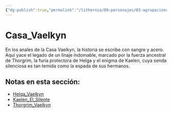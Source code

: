 ```yaml
---
{"dg-publish":true,"permalink":"/lithernia/09-personajes/03-agrupaciones/casa-vaelkyn/home/"}
---
```


# Casa_Vaelkyn

En los anales de la Casa Vaelkyn, la historia se escribe con sangre y acero. Aquí yace el legado de un linaje indomable, marcado por la fuerza ancestral de Thorgrim, la furia protectora de Helga y el enigma de Kaelen, cuya senda silenciosa es tan temida como la espada de sus hermanos.

## Notas en esta sección:
- [Helga_Vaelkyn](./Helga_Vaelkyn.md)
- [Kaelen_El_Silente](./Kaelen_El_Silente.md)
- [Thorgrim_Vaelkyn](./Thorgrim_Vaelkyn.md)

